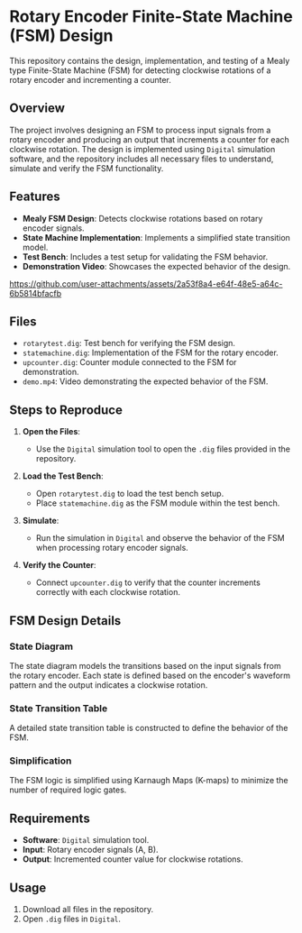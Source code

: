 # Rotary Encoder Finite-State Machine (FSM) Design

This repository contains the design, implementation, and testing of a Mealy type Finite-State Machine (FSM) for detecting clockwise rotations of a rotary encoder and incrementing a counter.

## Overview

The project involves designing an FSM to process input signals from a rotary encoder and producing an output that increments a counter for each clockwise rotation. The design is implemented using `Digital` simulation software, and the repository includes all necessary files to understand, simulate and verify the FSM functionality.

## Features

- **Mealy FSM Design**: Detects clockwise rotations based on rotary encoder signals.
- **State Machine Implementation**: Implements a simplified state transition model.
- **Test Bench**: Includes a test setup for validating the FSM behavior.
- **Demonstration Video**: Showcases the expected behavior of the design.


https://github.com/user-attachments/assets/2a53f8a4-e64f-48e5-a64c-6b5814bfacfb


## Files

- `rotarytest.dig`: Test bench for verifying the FSM design.
- `statemachine.dig`: Implementation of the FSM for the rotary encoder.
- `upcounter.dig`: Counter module connected to the FSM for demonstration.
- `demo.mp4`: Video demonstrating the expected behavior of the FSM.

## Steps to Reproduce

1. **Open the Files**:
   - Use the `Digital` simulation tool to open the `.dig` files provided in the repository.

2. **Load the Test Bench**:
   - Open `rotarytest.dig` to load the test bench setup.
   - Place `statemachine.dig` as the FSM module within the test bench.

3. **Simulate**:
   - Run the simulation in `Digital` and observe the behavior of the FSM when processing rotary encoder signals.

4. **Verify the Counter**:
   - Connect `upcounter.dig` to verify that the counter increments correctly with each clockwise rotation.

## FSM Design Details

### State Diagram
The state diagram models the transitions based on the input signals from the rotary encoder. Each state is defined based on the encoder's waveform pattern and the output indicates a clockwise rotation.

### State Transition Table
A detailed state transition table is constructed to define the behavior of the FSM.

### Simplification
The FSM logic is simplified using Karnaugh Maps (K-maps) to minimize the number of required logic gates.

## Requirements

- **Software**: `Digital` simulation tool.
- **Input**: Rotary encoder signals (A, B).
- **Output**: Incremented counter value for clockwise rotations.

## Usage

1. Download all files in the repository.
2. Open `.dig` files in `Digital`.
